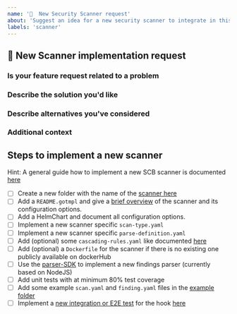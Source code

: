 ```yaml
---
name: '🚓  New Security Scanner request'
about: 'Suggest an idea for a new security scanner to integrate in this project.'
labels: 'scanner'
---
```


## 🚓  New Scanner implementation request
<!--
Thank you for contributing to our project 🙌

Before opening a new issue, please make sure that we do not have any duplicates already open. You can ensure this by searching the issue list for this repository. If there is a duplicate, please close your issue and add a comment to the existing issue instead. Also, please, have a look at our FAQs and existing questions before opening a new question.
-->

### Is your feature request related to a problem
<!-- Please describe a clear and concise description of what the problem is. 
     Use commmon user story patterns like https://en.wikipedia.org/wiki/User_story:
      - As a <role> I can <capability>, so that <receive benefit>
      - In order to <receive benefit> as a <role>, I can <goal/desire>
      - As <who> <when> <where>, I <want> because <why>
     For example... As a secureCodeBox user i'm always frustrated when [...] -->

### Describe the solution you'd like
<!-- A clear and concise description of what you want to happen. -->

### Describe alternatives you've considered
<!-- A clear and concise description of any alternative solutions or features you've considered. -->

### Additional context
<!-- Add any other context or screenshots about the feature request here. -->

## Steps to implement a new scanner
Hint: A general guide how to implement a new SCB scanner is documented [here](https://docs.securecodebox.io/docs/contributing/integrating-a-scanner)

- [ ] Create a new folder with the name of the [scanner here](https://github.com/secureCodeBox/secureCodeBox/tree/master/scanners)
- [ ] Add a `README.gotmpl` and give a [brief overview](https://docs.securecodebox.io/docs/contributing/integrating-a-scanner/readme) of the scanner and its configuration options.
- [ ] Add a HelmChart and document all configuration options.
- [ ] Implement a new scanner specific `scan-type.yaml`
- [ ] Implement a new scanner specific `parse-definition.yaml`
- [ ] Add (optional) some `cascading-rules.yaml` like documented [here](https://docs.securecodebox.io/docs/api/crds/cascading-rule)
- [ ] Add (optional) a `Dockerfile` for the scanner if there is no existing one publicly available on dockerHub
- [ ] Use the [parser-SDK](https://github.com/secureCodeBox/secureCodeBox/tree/master/parser-sdk) to implement a new findings parser (currently based on NodeJS)
- [ ] Add unit tests with at minimum 80% test coverage
- [ ] Add some example `scan.yaml` and `finding.yaml` files in the [example folder](https://docs.securecodebox.io/docs/contributing/integrating-a-scanner/examples-dir)
- [ ] Implement a [new integration or E2E test](https://docs.securecodebox.io/docs/contributing/integrating-a-scanner/integration-tests) for the hook [here](https://github.com/secureCodeBox/secureCodeBox/tree/master/tests/integration)
